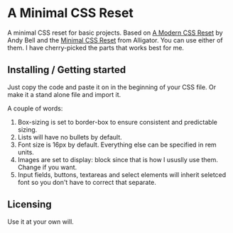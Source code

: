 # A Minimal CSS Reset

A minimal CSS reset for basic projects. Based on [A Modern CSS Reset](https://hankchizljaw.com/wrote/a-modern-css-reset/) by Andy Bell and the 
[Minimal CSS Reset](https://alligator.io/css/minimal-css-reset/) from Alligator. You can use either of them. I have cherry-picked the parts that works best for me.

## Installing / Getting started

Just copy the code and paste it on in the beginning of your CSS file. Or make it a stand alone file and import it.

A couple of words:
1. Box-sizing is set to border-box to ensure consistent and predictable sizing.
1. Lists will have no bullets by default.
1. Font size is 16px by default. Everything else can be specified in rem units.
1. Images are set to display: block since that is how I ususlly use them. Change if you want.
1. Input fields, buttons, textareas and select elements will inherit seletced font so you don't have to correct that separate.

## Licensing

Use it at your own will.
